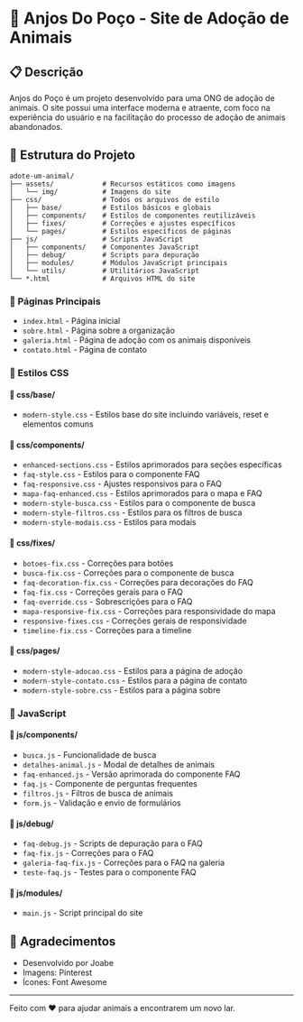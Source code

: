 # 🐾 Anjos Do Poço - Site de Adoção de Animais

## 📋 Descrição

Anjos do Poço é um projeto desenvolvido para uma ONG de adoção de animais. O site possui uma interface moderna e atraente, com foco na experiência do usuário e na facilitação do processo de adoção de animais abandonados.

## 📂 Estrutura do Projeto

```
adote-um-animal/
├── assets/            # Recursos estáticos como imagens
│   └── img/           # Imagens do site
├── css/               # Todos os arquivos de estilo
│   ├── base/          # Estilos básicos e globais
│   ├── components/    # Estilos de componentes reutilizáveis
│   ├── fixes/         # Correções e ajustes específicos
│   └── pages/         # Estilos específicos de páginas
├── js/                # Scripts JavaScript
│   ├── components/    # Componentes JavaScript
│   ├── debug/         # Scripts para depuração
│   ├── modules/       # Módulos JavaScript principais
│   └── utils/         # Utilitários JavaScript
└── *.html             # Arquivos HTML do site
```

### 📄 Páginas Principais

- `index.html` - Página inicial
- `sobre.html` - Página sobre a organização
- `galeria.html` - Página de adoção com os animais disponíveis
- `contato.html` - Página de contato

### 🎨 Estilos CSS

#### 📁 css/base/
- `modern-style.css` - Estilos base do site incluindo variáveis, reset e elementos comuns

#### 📁 css/components/
- `enhanced-sections.css` - Estilos aprimorados para seções específicas
- `faq-style.css` - Estilos para o componente FAQ
- `faq-responsive.css` - Ajustes responsivos para o FAQ
- `mapa-faq-enhanced.css` - Estilos aprimorados para o mapa e FAQ
- `modern-style-busca.css` - Estilos para o componente de busca
- `modern-style-filtros.css` - Estilos para os filtros de busca
- `modern-style-modais.css` - Estilos para modais

#### 📁 css/fixes/
- `botoes-fix.css` - Correções para botões
- `busca-fix.css` - Correções para o componente de busca
- `faq-decoration-fix.css` - Correções para decorações do FAQ
- `faq-fix.css` - Correções gerais para o FAQ
- `faq-override.css` - Sobrescrições para o FAQ
- `mapa-responsive-fix.css` - Correções para responsividade do mapa
- `responsive-fixes.css` - Correções gerais de responsividade
- `timeline-fix.css` - Correções para a timeline

#### 📁 css/pages/
- `modern-style-adocao.css` - Estilos para a página de adoção
- `modern-style-contato.css` - Estilos para a página de contato
- `modern-style-sobre.css` - Estilos para a página sobre

### 📜 JavaScript

#### 📁 js/components/
- `busca.js` - Funcionalidade de busca
- `detalhes-animal.js` - Modal de detalhes de animais
- `faq-enhanced.js` - Versão aprimorada do componente FAQ
- `faq.js` - Componente de perguntas frequentes
- `filtros.js` - Filtros de busca de animais
- `form.js` - Validação e envio de formulários

#### 📁 js/debug/
- `faq-debug.js` - Scripts de depuração para o FAQ
- `faq-fix.js` - Correções para o FAQ
- `galeria-faq-fix.js` - Correções para o FAQ na galeria
- `teste-faq.js` - Testes para o componente FAQ

#### 📁 js/modules/
- `main.js` - Script principal do site

## 🙏 Agradecimentos

- Desenvolvido por Joabe
- Imagens: Pinterest
- Ícones: Font Awesome

---

Feito com ❤️ para ajudar animais a encontrarem um novo lar.
